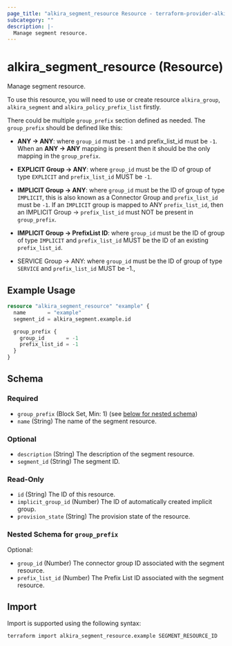```yaml
---
page_title: "alkira_segment_resource Resource - terraform-provider-alkira"
subcategory: ""
description: |-
  Manage segment resource.
---
```


# alkira_segment_resource (Resource)

Manage segment resource.

To use this resource, you will need to use or create resource
`alkira_group`, `alkira_segment` and `alkira_policy_prefix_list`
firstly.

There could be multiple `group_prefix` section defined as needed. The
`group_prefix` should be defined like this:

* **ANY -> ANY**: where `group_id` must be `-1` and prefix_list_id
must be `-1`. When an **ANY -> ANY** mapping is present then it should
be the only mapping in the `group_prefix`.

* **EXPLICIT Group -> ANY**: where `group_id` must be the ID of group
of type `EXPLICIT` and `prefix_list_id` MUST be `-1`.

* **IMPLICIT Group -> ANY**: where `group_id` must be the ID of group
of type `IMPLICIT`, this is also known as a Connector Group and
`prefix_list_id` must be `-1`. If an `IMPLICIT` group is mapped to ANY
`prefix_list_id`, then an IMPLICIT Group -> `prefix_list_id` must NOT
be present in `group_prefix`.

* **IMPLICIT Group -> PrefixList ID**: where `group_id` must be the ID
of group of type `IMPLICIT` and `prefix_list_id` MUST be the ID of an
existing `prefix_list_id`.

* SERVICE Group -> ANY: where `group_id` must be the ID of group of
type `SERVICE` and `prefix_list_id` MUST be -1.,

## Example Usage

```terraform
resource "alkira_segment_resource" "example" {
  name       = "example"
  segment_id = alkira_segment.example.id

  group_prefix {
    group_id       = -1
    prefix_list_id = -1
  }
}
```

<!-- schema generated by tfplugindocs -->
## Schema

### Required

- `group_prefix` (Block Set, Min: 1) (see [below for nested schema](#nestedblock--group_prefix))
- `name` (String) The name of the segment resource.

### Optional

- `description` (String) The description of the segment resource.
- `segment_id` (String) The segment ID.

### Read-Only

- `id` (String) The ID of this resource.
- `implicit_group_id` (Number) The ID of automatically created implicit group.
- `provision_state` (String) The provision state of the resource.

<a id="nestedblock--group_prefix"></a>
### Nested Schema for `group_prefix`

Optional:

- `group_id` (Number) The connector group ID associated with the segment resource.
- `prefix_list_id` (Number) The Prefix List ID associated with the segment resource.

## Import

Import is supported using the following syntax:

```shell
terraform import alkira_segment_resource.example SEGMENT_RESOURCE_ID
```
